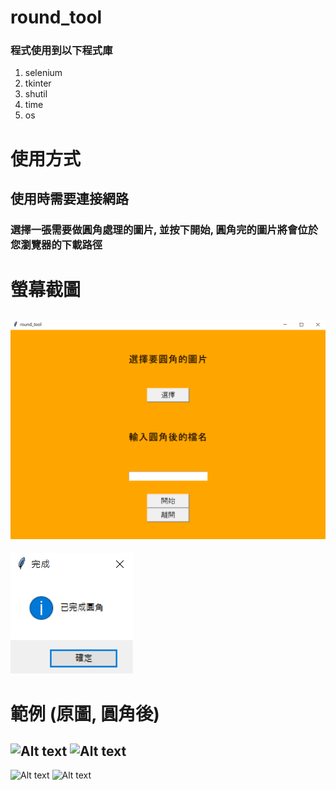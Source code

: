 # round_tool
### 程式使用到以下程式庫
1. selenium
2. tkinter
3. shutil
4. time
5. os
# 使用方式
## 使用時需要連接網路
### 選擇一張需要做圓角處理的圖片, 並按下開始, 圓角完的圖片將會位於您瀏覽器的下載路徑
# 螢幕截圖
![Alt text](pic/1.png)
---
![Alt text](pic/2.png)
# 範例 (原圖, 圓角後)
![Alt text](pic/pizza-o.png)
![Alt text](pic/pizza.png)
---
![Alt text](pic/cookie-o.png)
![Alt text](pic/cookie.png)
